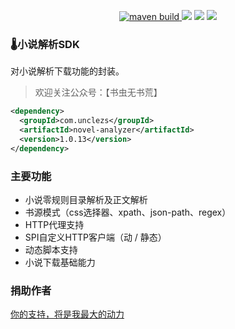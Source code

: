 <p align="center">
    <a href="https://github.com/unclezs/novel-analyzer/actions/workflows/maven.yml">
    <img src="https://img.shields.io/github/workflow/status/unclezs/novel-analyzer/Java%20CI%20with%20Maven" alt="maven build"/>
    </a>
	<img src="https://img.shields.io/github/v/release/unclezs/novel-analyzer"/>
	<img src="https://img.shields.io/badge/jdk-8.221-green"/>
	<img src="https://img.shields.io/badge/platform-win linux mac-green"/>
</p>

### 🌡️小说解析SDK

对小说解析下载功能的封装。

> 欢迎关注公众号：【书虫无书荒】

```xml
<dependency>
  <groupId>com.unclezs</groupId>
  <artifactId>novel-analyzer</artifactId>
  <version>1.0.13</version>
</dependency>
```

### 主要功能

- 小说零规则目录解析及正文解析
- 书源模式（css选择器、xpath、json-path、regex）
- HTTP代理支持
- SPI自定义HTTP客户端（动 / 静态）
- 动态脚本支持
- 小说下载基础能力

### 捐助作者

[你的支持，将是我最大的动力](https://app.unclezs.com/sponsors/)
